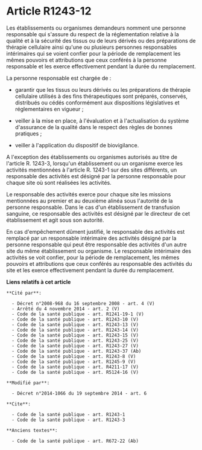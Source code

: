 # Article R1243-12

Les établissements ou organismes demandeurs nomment une personne responsable qui s'assure du respect de la réglementation
relative à la qualité et à la sécurité des tissus ou de leurs dérivés ou des préparations de thérapie cellulaire ainsi qu'une
ou plusieurs personnes responsables intérimaires qui se voient confier pour la période de remplacement les mêmes pouvoirs et
attributions que ceux conférés à la personne responsable et les exerce effectivement pendant la durée du remplacement. 

La personne responsable est chargée de :

- garantir que les tissus ou leurs dérivés ou les préparations de thérapie cellulaire utilisés à des fins thérapeutiques sont
préparés, conservés, distribués ou cédés conformément aux dispositions législatives et réglementaires en vigueur ;

- veiller à la mise en place, à l'évaluation et à l'actualisation du système d'assurance de la qualité dans le respect des
règles de bonnes pratiques ;

- veiller à l'application du dispositif de biovigilance.

A l'exception des établissements ou organismes autorisés au titre de l'article R. 1243-3, lorsqu'un établissement ou un
organisme exerce les activités mentionnées à l'article R. 1243-1 sur des sites différents, un responsable des activités est
désigné par la personne responsable pour chaque site où sont réalisées les activités. 

Le responsable des activités exerce pour chaque site les missions mentionnées au premier et au deuxième alinéa sous
l'autorité de la personne responsable. Dans le cas d'un établissement de transfusion sanguine, ce responsable des activités
est désigné par le directeur de cet établissement et agit sous son autorité.

En cas d'empêchement dûment justifié, le responsable des activités est remplacé par un responsable intérimaire des activités
désigné par la personne responsable qui peut être responsable des activités d'un autre site du même établissement ou
organisme. Le responsable intérimaire des activités se voit confier, pour la période de remplacement, les mêmes pouvoirs et
attributions que ceux conférés au responsable des activités du site et les exerce effectivement pendant la durée du
remplacement.

**Liens relatifs à cet article**

	**Cité par**:

	  - Décret n°2008-968 du 16 septembre 2008 - art. 4 (V)
	  - Arrêté du 4 novembre 2014 - art. 2 (V)
	  - Code de la santé publique - art. R1241-19-1 (V)
	  - Code de la santé publique - art. R1243-10 (V)
	  - Code de la santé publique - art. R1243-13 (V)
	  - Code de la santé publique - art. R1243-14 (V)
	  - Code de la santé publique - art. R1243-15 (V)
	  - Code de la santé publique - art. R1243-25 (V)
	  - Code de la santé publique - art. R1243-27 (V)
	  - Code de la santé publique - art. R1243-37 (Ab)
	  - Code de la santé publique - art. R1243-8 (V)
	  - Code de la santé publique - art. R1245-9 (V)
	  - Code de la santé publique - art. R4211-17 (V)
	  - Code de la santé publique - art. R5124-16 (V)

	**Modifié par**:

	  - Décret n°2014-1066 du 19 septembre 2014 - art. 6

	**Cite**:

	  - Code de la santé publique - art. R1243-1
	  - Code de la santé publique - art. R1243-3

	**Anciens textes**:

	  - Code de la santé publique - art. R672-22 (Ab)
